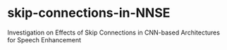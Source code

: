# skip-connections-in-NNSE
Investigation on Effects of Skip Connections in CNN-based Architectures for Speech Enhancement
